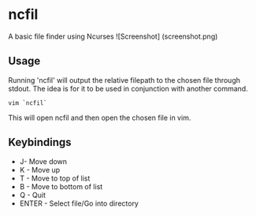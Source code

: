 # ncfil
A basic file finder using Ncurses
![Screenshot]
(screenshot.png)

## Usage
Running 'ncfil' will output the relative filepath to the chosen file through stdout. The idea is for it to be used in conjunction with another command.
<br />

```
vim `ncfil`
```
This will open ncfil and then open the chosen file in vim.
## Keybindings
- J- Move down
- K - Move up
- T - Move to top of list
- B - Move to bottom of list
- Q - Quit
- ENTER - Select file/Go into directory
